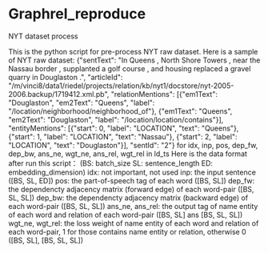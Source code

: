 # Graphrel_reproduce
NYT dataset process 

   

This is the python script for pre-process NYT raw dataset.
Here is a sample of NYT raw dataset:
{"sentText": "In Queens , North Shore Towers , near the Nassau border , supplanted a golf course , and housing replaced a gravel quarry in Douglaston .",
"articleId": "/m/vinci8/data1/riedel/projects/relation/kb/nyt1/docstore/nyt-2005-2006.backup/1719412.xml.pb",
"relationMentions": [{"em1Text": "Douglaston", "em2Text": "Queens", "label": "/location/neighborhood/neighborhood_of"},
                     {"em1Text": "Queens", "em2Text": "Douglaston", "label": "/location/location/contains"}],
"entityMentions": [{"start": 0, "label": "LOCATION", "text": "Queens"},
                   {"start": 1, "label": "LOCATION", "text": "Nassau"},
                   {"start": 2, "label": "LOCATION", "text": "Douglaston"}], "sentId": "2"}
for idx, inp, pos, dep_fw, dep_bw, ans_ne, wgt_ne, ans_rel, wgt_rel in ld_ts
Here is the data format after run this script：
(BS: batch_size
SL: sentence_length
ED: embedding_dimension)
idx: not important, not used
inp: the input sentence ([BS, SL, ED])
pos: the part-of-speech tag of each word ([BS, SL])
dep_fw: the dependencty adjacency matrix (forward edge) of each word-pair ([BS, SL, SL])
dep_bw: the dependencty adjacency matrix (backward edge) of each word-pair ([BS, SL, SL])
ans_ne, ans_rel: the output tag of name entity of each word and relation of each word-pair ([BS, SL] ans [BS, SL, SL])
wgt_ne, wgt_rel: the loss weight of name entity of each word and relation of each word-pair, 1 for those contains name entity or relation, otherwise 0 ([BS, SL], [BS, SL, SL])

